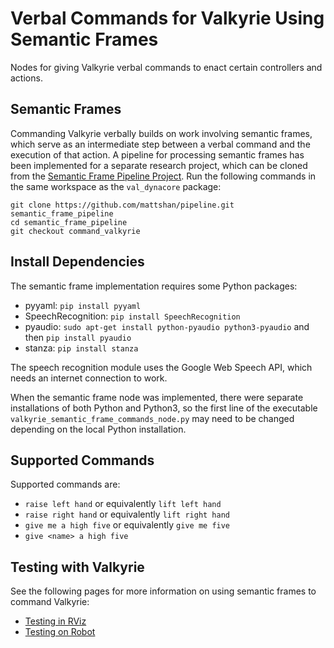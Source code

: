 # Verbal Commands for Valkyrie Using Semantic Frames
Nodes for giving Valkyrie verbal commands to enact certain controllers and actions.



## Semantic Frames
Commanding Valkyrie verbally builds on work involving semantic frames, which serve as an intermediate step between a verbal command and the execution of that action.  A pipeline for processing semantic frames has been implemented for a separate research project, which can be cloned from the [Semantic Frame Pipeline Project](https://github.com/mattshan/pipeline).  Run the following commands in the same workspace as the `val_dynacore` package:
```
git clone https://github.com/mattshan/pipeline.git semantic_frame_pipeline
cd semantic_frame_pipeline
git checkout command_valkyrie
```



## Install Dependencies
The semantic frame implementation requires some Python packages:
- pyyaml: `pip install pyyaml`
- SpeechRecognition: `pip install SpeechRecognition`
- pyaudio: `sudo apt-get install python-pyaudio python3-pyaudio` and then `pip install pyaudio`
- stanza: `pip install stanza`

The speech recognition module uses the Google Web Speech API, which needs an internet connection to work.

When the semantic frame node was implemented, there were separate installations of both Python and Python3, so the first line of the executable `valkyrie_semantic_frame_commands_node.py` may need to be changed depending on the local Python installation.



## Supported Commands
Supported commands are:
- `raise left hand` or equivalently `lift left hand`
- `raise right hand` or equivalently `lift right hand`
- `give me a high five` or equivalently `give me five`
- `give <name> a high five`



## Testing with Valkyrie
See the following pages for more information on using semantic frames to command Valkyrie:
- [Testing in RViz](docs/semantic_frames_RViz.md)
- [Testing on Robot](docs/semantic_frames_robot.md)
